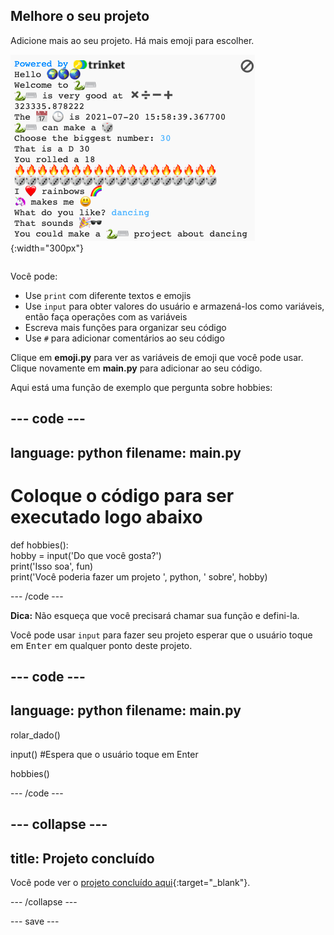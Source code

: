 ## Melhore o seu projeto

<div style="display: flex; flex-wrap: wrap">
<div style="flex-basis: 200px; flex-grow: 1; margin-right: 15px;">
Adicione mais ao seu projeto. Há mais emoji para escolher.
  </div>
<div>

![Um projeto mais longo na área de saída com mais texto, emoji e entradas.](images/upgrade_ideas.png){:width="300px"}

</div>
</div>

Você pode:
+ Use `print` com diferente textos e emojis
+ Use `input` para obter valores do usuário e armazená-los como variáveis, então faça operações com as variáveis
+ Escreva mais funções para organizar seu código
+ Use `#` para adicionar comentários ao seu código

Clique em **emoji.py** para ver as variáveis de emoji que você pode usar. Clique novamente em **main.py** para adicionar ao seu código.

Aqui está uma função de exemplo que pergunta sobre hobbies:

--- code ---
---
language: python
filename: main.py
---

# Coloque o código para ser executado logo abaixo
def hobbies():   
hobby = input('Do que você gosta?')   
print('Isso soa', fun)   
print('Você poderia fazer um projeto ', python, ' sobre', hobby)

--- /code ---

**Dica:** Não esqueça que você precisará chamar sua função e defini-la.

Você pode usar `input` para fazer seu projeto esperar que o usuário toque em <kbd>Enter</kbd> em qualquer ponto deste projeto.

--- code ---
---
language: python
filename: main.py
---

rolar_dado()

input() #Espera que o usuário toque em Enter

hobbies()

--- /code ---


--- collapse ---
---
title: Projeto concluído
---

Você pode ver o [projeto concluído aqui](https://trinket.io/embed/python/a54e164ac2){:target="_blank"}.

--- /collapse ---

--- save ---
